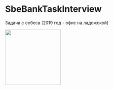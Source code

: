 # SbeBankTaskInterview
Задача с собеса (2019 год - офис на ладожской)
<div align="left">
    <img src="https://github.com/SbeBankTaskInterview/blob/master/task.jpg" width="180px"</img>
</div>
